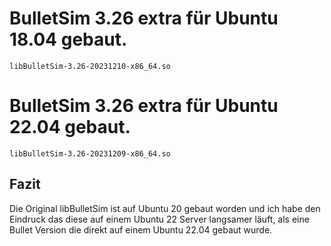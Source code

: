 # BulletSim 3.26 extra für Ubuntu 18.04 gebaut.

    libBulletSim-3.26-20231210-x86_64.so

# BulletSim 3.26 extra für Ubuntu 22.04 gebaut.

    libBulletSim-3.26-20231209-x86_64.so

## Fazit
Die Original libBulletSim ist auf Ubuntu 20 gebaut worden und ich habe den Eindruck das diese auf einem Ubuntu 22 Server langsamer läuft, als eine Bullet Version die direkt auf einem Ubuntu 22.04 gebaut wurde.
